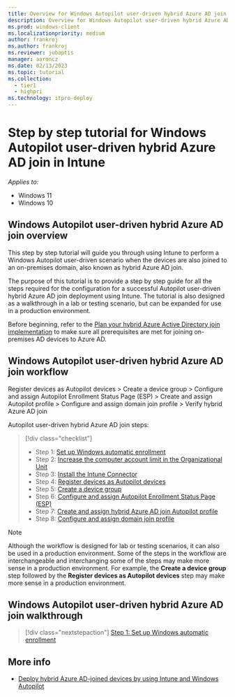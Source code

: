 ```yaml
---
title: Overview for Windows Autopilot user-driven hybrid Azure AD join in Intune
description: Overview for Windows Autopilot user-driven hybrid Azure AD join in Intune.
ms.prod: windows-client
ms.localizationpriority: medium
author: frankroj
ms.author: frankroj
ms.reviewer: jubaptis
manager: aaroncz
ms.date: 02/13/2023
ms.topic: tutorial
ms.collection: 
  - tier1
  - highpri
ms.technology: itpro-deploy
---
```


# Step by step tutorial for Windows Autopilot user-driven hybrid Azure AD join in Intune

*Applies to:*

- Windows 11
- Windows 10

## Windows Autopilot user-driven hybrid Azure AD join overview

This step by step tutorial will guide you through using Intune to perform a Windows Autopilot user-driven scenario when the devices are also joined to an on-premises domain, also known as hybrid Azure AD join.

The purpose of this tutorial is to provide a step by step guide for all the steps required for the configuration for a successful Autopilot user-driven hybrid Azure AD join deployment using Intune. The tutorial is also designed as a walkthrough in a lab or testing scenario, but can be expanded for use in a production environment.

Before beginning, refer to the [Plan your hybrid Azure Active Directory join implementation](/azure/active-directory/devices/hybrid-azuread-join-plan) to make sure all prerequisites are met for joining on-premises AD devices to Azure AD.

## Windows Autopilot user-driven hybrid Azure AD join workflow

Register devices as Autopilot devices > Create a device group > Configure and assign Autopilot Enrollment Status Page (ESP) > Create and assign Autopilot profile > Configure and assign domain join profile > Verify hybrid Azure AD join

Autopilot user-driven hybrid Azure AD join steps:
> [!div class="checklist"]
> - Step 1: [Set up Windows automatic enrollment](hybrid-azure-ad-join-automatic-enrollment.md)
> - Step 2: [Increase the computer account limit in the Organizational Unit](hybrid-azure-ad-join-computer-account-limit.md)
> - Step 3: [Install the Intune Connector](hybrid-azure-ad-join-intune-connector.md)
> - Step 4: [Register devices as Autopilot devices](hybrid-azure-ad-join-register-device.md)
> - Step 5: [Create a device group](hybrid-azure-ad-join-device-group.md)
> - Step 6: [Configure and assign Autopilot Enrollment Status Page (ESP)](hybrid-azure-ad-join-esp.md)
> - Step 7: [Create and assign hybrid Azure AD join Autopilot profile](hybrid-azure-ad-join-autopilot-profile.md)
> - Step 8: [Configure and assign domain join profile](hybrid-azure-ad-join-domain-join-profile.md)

> [!NOTE]
>
> Although the workflow is designed for lab or testing scenarios, it can also be used in a production environment. Some of the steps in the workflow are interchangeable and interchanging some of the steps may make more sense in a production environment. For example, the **Create a device group** step followed by the **Register devices as Autopilot devices** step may make more sense in a production environment.

## Windows Autopilot user-driven hybrid Azure AD join walkthrough

> [!div class="nextstepaction"]
> [Step 1: Set up Windows automatic enrollment](hybrid-azure-ad-join-automatic-enrollment.md)

## More info

- [Deploy hybrid Azure AD-joined devices by using Intune and Windows Autopilot](/mem/autopilot/windows-autopilot-hybrid)
